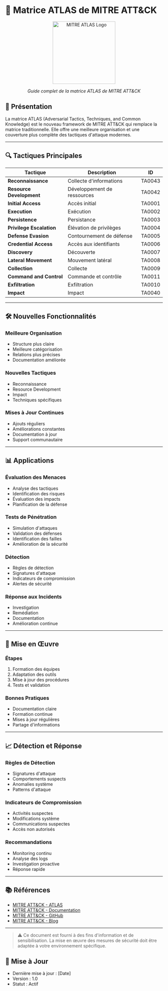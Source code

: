 # 🎯 Matrice ATLAS de MITRE ATT&CK

<div align="center">
  <img src="../../assets/logos/mitre-atlas-logo.png" alt="MITRE ATLAS Logo" width="200"/>
  <br>
  <p><em>Guide complet de la matrice ATLAS de MITRE ATT&CK</em></p>
</div>

## 🧠 Présentation

La matrice ATLAS (Adversarial Tactics, Techniques, and Common Knowledge) est le nouveau framework de MITRE ATT&CK qui remplace la matrice traditionnelle. Elle offre une meilleure organisation et une couverture plus complète des tactiques d'attaque modernes.

---

## 🔍 Tactiques Principales

| Tactique | Description | ID |
|----------|-------------|----|
| **Reconnaissance** | Collecte d'informations | TA0043 |
| **Resource Development** | Développement de ressources | TA0042 |
| **Initial Access** | Accès initial | TA0001 |
| **Execution** | Exécution | TA0002 |
| **Persistence** | Persistance | TA0003 |
| **Privilege Escalation** | Élévation de privilèges | TA0004 |
| **Defense Evasion** | Contournement de défense | TA0005 |
| **Credential Access** | Accès aux identifiants | TA0006 |
| **Discovery** | Découverte | TA0007 |
| **Lateral Movement** | Mouvement latéral | TA0008 |
| **Collection** | Collecte | TA0009 |
| **Command and Control** | Commande et contrôle | TA0011 |
| **Exfiltration** | Exfiltration | TA0010 |
| **Impact** | Impact | TA0040 |

---

## 🛠️ Nouvelles Fonctionnalités

### Meilleure Organisation
- Structure plus claire
- Meilleure catégorisation
- Relations plus précises
- Documentation améliorée

### Nouvelles Tactiques
- Reconnaissance
- Resource Development
- Impact
- Techniques spécifiques

### Mises à Jour Continues
- Ajouts réguliers
- Améliorations constantes
- Documentation à jour
- Support communautaire

---

## 📊 Applications

### Évaluation des Menaces
- Analyse des tactiques
- Identification des risques
- Évaluation des impacts
- Planification de la défense

### Tests de Pénétration
- Simulation d'attaques
- Validation des défenses
- Identification des failles
- Amélioration de la sécurité

### Détection
- Règles de détection
- Signatures d'attaque
- Indicateurs de compromission
- Alertes de sécurité

### Réponse aux Incidents
- Investigation
- Remédiation
- Documentation
- Amélioration continue

---

## 🎯 Mise en Œuvre

### Étapes
1. Formation des équipes
2. Adaptation des outils
3. Mise à jour des procédures
4. Tests et validation

### Bonnes Pratiques
- Documentation claire
- Formation continue
- Mises à jour régulières
- Partage d'informations

---

## 📈 Détection et Réponse

### Règles de Détection
- Signatures d'attaque
- Comportements suspects
- Anomalies système
- Patterns d'attaque

### Indicateurs de Compromission
- Activités suspectes
- Modifications système
- Communications suspectes
- Accès non autorisés

### Recommandations
- Monitoring continu
- Analyse des logs
- Investigation proactive
- Réponse rapide

---

## 📚 Références

- [MITRE ATT&CK - ATLAS](https://attack.mitre.org/)
- [MITRE ATT&CK - Documentation](https://attack.mitre.org/docs/)
- [MITRE ATT&CK - GitHub](https://github.com/mitre/cti)
- [MITRE ATT&CK - Blog](https://www.mitre.org/news-insights/blog)

---

> ⚠️ Ce document est fourni à des fins d'information et de sensibilisation. La mise en œuvre des mesures de sécurité doit être adaptée à votre environnement spécifique.

## 📅 Mise à Jour
- Dernière mise à jour : [Date]
- Version : 1.0
- Statut : Actif 